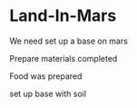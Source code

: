 # Land-In-Mars

We need set up a base on mars

Prepare materials completed

Food was prepared

set up base with soil
